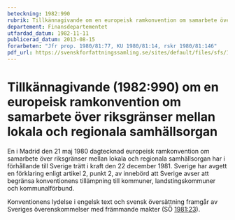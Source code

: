 ```yaml
---
beteckning: 1982:990
rubrik: Tillkännagivande om en europeisk ramkonvention om samarbete över riksgränser mellan lokala och regionala samhällsorgan
departement: Finansdepartementet
utfardad_datum: 1982-11-11
publicerad_datum: 2013-08-15
forarbeten: "Jfr prop. 1980/81:77, KU 1980/81:14, rskr 1980/81:146"
pdf_url: https://svenskforfattningssamling.se/sites/default/files/sfs/1982-11/SFS1982-990.pdf
---
```


# Tillkännagivande (1982:990) om en europeisk ramkonvention om samarbete över riksgränser mellan lokala och regionala samhällsorgan

En i Madrid den 21 maj 1980 dagtecknad europeisk ramkonvention om samarbete över riksgränser mellan lokala och regionala samhällsorgan har i förhållande till Sverige trätt i kraft den 22 december 1981. Sverige har avgett en förklaring enligt artikel 2, punkt 2, av innebörd att Sverige avser att begränsa konventionens tillämpning till kommuner, landstingskommuner och kommunalförbund.

Konventionens lydelse i engelsk text och svensk översättning framgår av Sveriges överenskommelser med främmande makter (SÖ [1981:23](https://selex.se/eli/sfs/1981/23)).